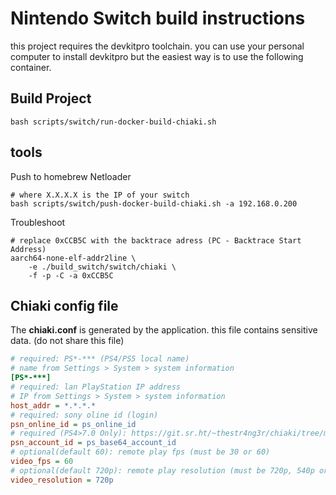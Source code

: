 Nintendo Switch build instructions
==================================
this project requires the devkitpro toolchain.
you can use your personal computer to install devkitpro
but the easiest way is to use the following container.

Build Project
-------------
```
bash scripts/switch/run-docker-build-chiaki.sh
```

tools
-----
Push to homebrew Netloader
```
# where X.X.X.X is the IP of your switch
bash scripts/switch/push-docker-build-chiaki.sh -a 192.168.0.200
```

Troubleshoot
```
# replace 0xCCB5C with the backtrace adress (PC - Backtrace Start Address)
aarch64-none-elf-addr2line \
	-e ./build_switch/switch/chiaki \
	-f -p -C -a 0xCCB5C
```

Chiaki config file
------------------
The **chiaki.conf** is generated by the application.
this file contains sensitive data. (do not share this file)
```ini
# required: PS*-*** (PS4/PS5 local name)
# name from Settings > System > system information
[PS*-***]
# required: lan PlayStation IP address
# IP from Settings > System > system information
host_addr = *.*.*.*
# required: sony oline id (login)
psn_online_id = ps_online_id
# required (PS4>7.0 Only): https://git.sr.ht/~thestr4ng3r/chiaki/tree/master/item/README.md#obtaining-your-psn-accountid
psn_account_id = ps_base64_account_id
# optional(default 60): remote play fps (must be 30 or 60)
video_fps = 60
# optional(default 720p): remote play resolution (must be 720p, 540p or 360p)
video_resolution = 720p
```
